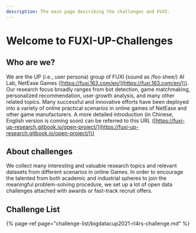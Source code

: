 ```yaml
---
description: The main page describing the challenges and FUXI.
---
```


# Welcome to FUXI-UP-Challenges

## Who are we?

We are the UP \(i.e., user persona\) group of FUXI \(sound as /foo shee/\) AI Lab, NetEase Games \([https://fuxi.163.com/en/](https://fuxi.163.com/en/)\). Our research focus broadly ranges from bot detection, game matchmaking, personalized recommendation, user growth analysis, and many other related topics. Many successful and innovative efforts have been deployed into a variety of online practical scenarios in online games of NetEase and other game manufacturers. A more detailed introduction \(in Chinese, English version is coming soon\) can be referred to this URL \([https://fuxi-up-research.gitbook.io/open-project/](https://fuxi-up-research.gitbook.io/open-project/)\)

## About challenges

We collect many interesting and valuable research topics and relevant datasets from different scenarios in online Games. In order to encourage the talented from both academic and industrial spheres to join the meaningful problem-solving procedure, we set up a lot of open data challenges attached with awards or fast-track recruit offers.

## Challenge List

{% page-ref page="challenge-list/bigdatacup2021-rl4rs-challenge.md" %}





